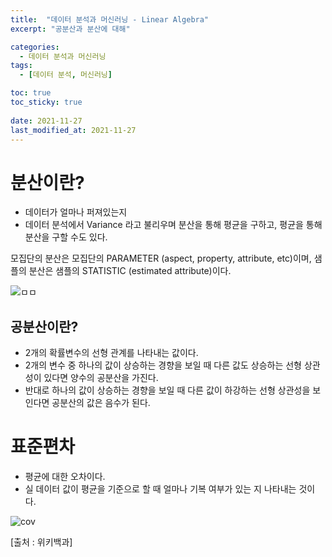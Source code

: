 ```yaml
---
title:  "데이터 분석과 머신러닝 - Linear Algebra"
excerpt: "공분산과 분산에 대해"

categories:
  - 데이터 분석과 머신러닝
tags:
  - [데이터 분석, 머신러닝]

toc: true
toc_sticky: true
 
date: 2021-11-27
last_modified_at: 2021-11-27
---
```


# 분산이란?
- 데이터가 얼마나 퍼져있는지
- 데이터 분석에서 Variance 라고 불리우며 분산을 통해 평균을 구하고, 평균을 통해 분산을 구할 수도 있다.

모집단의 분산은 모집단의 PARAMETER (aspect, property, attribute, etc)이며,
샘플의 분산은 샘플의 STATISTIC (estimated attribute)이다.

![ㅁㅁ](https://user-images.githubusercontent.com/75519839/179471482-63af451c-8205-4e4d-a04a-5333e9293aaa.png)

## 공분산이란?
- 2개의 확률변수의 선형 관계를 나타내는 값이다.
- 2개의 변수 중 하나의 값이 상승하는 경향을 보일 때 다른 값도 상승하는 선형 상관성이 있다면 양수의 공분산을 가진다.
- 반대로 하나의 값이 상승하는 경향을 보일 때 다른 값이 하강하는 선형 상관성을 보인다면 공분산의 값은 음수가 된다.

# 표준편차
- 평균에 대한 오차이다.
- 실 데이터 값이 평균을 기준으로 할 때 얼마나 기복 여부가 있는 지 나타내는 것이다.

![cov](https://upload.wikimedia.org/wikipedia/commons/thumb/a/a0/Covariance_trends.svg/100px-Covariance_trends.svg.png)

[출처 : 위키백과]